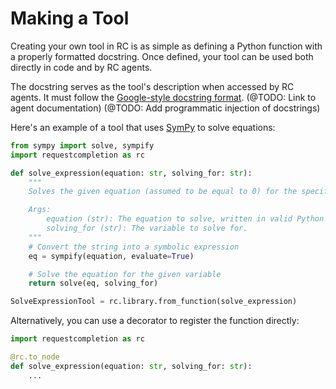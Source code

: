 # Making a Tool

Creating your own tool in RC is as simple as defining a Python function with a properly formatted docstring. Once defined, your tool can be used both directly in code and by RC agents.

The docstring serves as the tool's description when accessed by RC agents. It must follow the [Google-style docstring format](https://google.github.io/styleguide/pyguide.html#38-comments-and-docstrings).
(@TODO: Link to agent documentation)
(@TODO: Add programmatic injection of docstrings)

Here's an example of a tool that uses [SymPy](https://www.sympy.org/) to solve equations:

```python
from sympy import solve, sympify
import requestcompletion as rc

def solve_expression(equation: str, solving_for: str):
    """
    Solves the given equation (assumed to be equal to 0) for the specified variable.

    Args:
        equation (str): The equation to solve, written in valid Python syntax.
        solving_for (str): The variable to solve for.
    """
    # Convert the string into a symbolic expression
    eq = sympify(equation, evaluate=True)

    # Solve the equation for the given variable
    return solve(eq, solving_for)

SolveExpressionTool = rc.library.from_function(solve_expression)
```

Alternatively, you can use a decorator to register the function directly:

```python
import requestcompletion as rc

@rc.to_node
def solve_expression(equation: str, solving_for: str):
    ...
```
